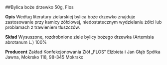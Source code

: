 ##Bylica boże drzewko 50g, Flos

**Opis** Według literatury zielarskiej bylica boże drzewko znajduje zastosowanie przy kamicy żółciowej, niedostatecznym wydzielaniu żółci lub problamach z trawieniem tłuszczów.

**Skład** Wysuszone, rozdrobnione ziele bylicy bożego drzewka (Artemisia abrotanum L.) 100%

**Producent** Zakład Konfekcjonowania Ziół „FLOS” Elżbieta i Jan Głąb Spółka Jawna, Mokrsko 118, 98-345 Mokrsko